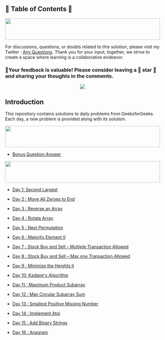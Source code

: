 ## 📜 Table of Contents 📜

<!--Line-->
<a href="https://github.com/Sangram03/GeeksforGeeks-POTD" style="text-decoration: none;">
<img src="https://i.imgur.com/dBaSKWF.gif" height="70" width="100%">
</a>

For discussions, questions, or doubts related to this solution, please visit my Twitter : [Any Questions](https://x.com/Sangram87661527?s=08 ). Thank you for your input, together, we strive to create a space where learning is a collaborative endeavor.

### 🔮Your feedback is valuable! Please consider leaving a 🌟 star 🌟 and sharing your thoughts in the comments.

<p align="center">
  <img src="https://profile-counter.glitch.me/sangram03/160daysgfg/count.svg" />
</p>



## Introduction

This repository contains solutions to daily problems from GeeksforGeeks. Each day, a new problem is provided along with its solution.

<!--Line-->
<a href="https://github.com/Sangram03/GeeksforGeeks-POTD" style="text-decoration: none;">
<img src="https://i.imgur.com/dBaSKWF.gif" height="70" width="100%">
</a>

- [Bonus Question Answer](https://github.com/Sangram03/160DaysGFG/blob/main/bonus/README.md)

<!--Line-->
<a href="https://github.com/Sangram03/GeeksforGeeks-POTD" style="text-decoration: none;">
<img src="https://i.imgur.com/dBaSKWF.gif" height="70" width="100%">
</a>

- [Day 1: Second Largest](https://github.com/Sangram03/160DaysGFG/blob/main/day01Logic.md)

- [Day 2 : Move All Zeroes to End](https://github.com/Sangram03/160DaysGFG/blob/main/day02Logic.md)

- [Day 3 : Reverse an Array](https://github.com/Sangram03/160DaysGFG/blob/main/day03Logic.md)

- [Day 4 : Rotate Array](https://github.com/Sangram03/160DaysGFG/blob/main/day04Logic.md)

- [Day 5 : Next Permutation](https://github.com/Sangram03/160DaysGFG/blob/main/day05Logic.md)

- [Day 6 : Majority Element II](https://github.com/Sangram03/160DaysGFG/blob/main/day06Logic.md)

- [Day 7 : Stock Buy and Sell – Multiple Transaction Allowed](https://github.com/Sangram03/160DaysGFG/blob/main/day07Logic.md)

- [Day 8 : Stock Buy and Sell – Max one Transaction Allowed](https://github.com/Sangram03/160DaysGFG/blob/main/day08Logic.md)

- [Day 9 : Minimize the Heights II](https://github.com/Sangram03/160DaysGFG/blob/main/day09Logic.md)

- [Day 10: Kadane's Algorithm](https://github.com/Sangram03/160DaysGFG/blob/main/day10Logic.md)

- [Day 11 : Maximum Product Subarray](https://github.com/Sangram03/160DaysGFG/blob/main/day11Logic.md)

- [Day 12 : Max Circular Subarray Sum](https://github.com/Sangram03/160DaysGFG/blob/main/day12Logic.md)

- [Day 13 : Smallest Positive Missing Number](https://github.com/Sangram03/160DaysGFG/blob/main/day13Logic.md)

- [Day 14 : Implement Atoi](https://github.com/Sangram03/160DaysGFG/blob/main/day14Logic.md)

- [Day 15 : Add Binary Strings ](https://github.com/Sangram03/160DaysGFG/blob/main/day15Logic.md)

- [Day 16 : Anagram ](https://github.com/Sangram03/160DaysGFG/blob/main/day16Logic.md)


